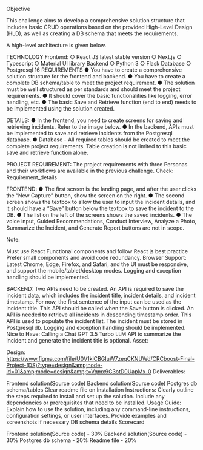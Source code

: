 Objective

This challenge aims to develop a comprehensive solution structure that includes basic CRUD
operations based on the provided High-Level Design (HLD), as well as creating a DB schema
that meets the requirements.

A high-level architecture is given below.



TECHNOLOGY
Frontend:
○ React JS latest stable version
○ Next.js
○ Typescript
○ Material UI library
Backend
○ Python 3
○ Flask
Database
○ Postgresql 16
REQUIREMENTS
● You have to create a comprehensive solution structure for the frontend and backend.
● You have to create a complete DB schema/table to meet the project requirement.
● The solution must be well structured as per standards and should meet the project requirements.
● It should cover the basic functionalities like logging, error handling, etc.
● The basic Save and Retrieve function (end to end) needs to be implemented using the
solution created.


DETAILS:
● In the frontend, you need to create screens for saving and retrieving incidents. Refer to
the image below.
● In the backend, APIs must be implemented to save and retrieve incidents from the
Postgresql database.
● Database - All required tables should be created to meet the complete project
requirements. Table creation is not limited to this basic save and retrieve function alone.


PROJECT REQUIREMENT:
The project requirements with three Personas and their workflows are available in the previous
challenge. Check: Requirement_details


FRONTEND:
● The first screen is the landing page, and after the user clicks the “New Capture” button,
show the screen on the right.
● The second screen shows the textbox to allow the user to input the incident details, and
it should have a “Save” button below the textbox to save the incident to the DB.
● The list on the left of the screens shows the saved incidents.
● The voice input, Guided Recommendations, Conduct Interview, Analyze a Photo,
Summarize the Incident, and Generate Report buttons are not in scope.


Note:

Must use React Functional components and follow React js best practice
Prefer small components and avoid code redundancy.
Browser Support: Latest Chrome, Edge, Firefox, and Safari, and the UI must be responsive, and support the mobile/tablet/desktop modes.
Logging and exception handling should be implemented.


BACKEND:
Two APIs need to be created.
An API is required to save the incident data, which includes the incident title, incident
details, and incident timestamp. For now, the first sentence of the input can be used as
the incident title. This API should be called when the Save button is clicked.
An API is needed to retrieve all incidents in descending timestamp order. This API is
used to populate the incident list.
The incident must be stored in Postgresql db.
Logging and exception handling should be implemented.
Nice to Have:
Calling a Chat GPT 3.5 Turbo LLM API to summarize the incident and generate the
incident title is optional.
Asset:

Design: https://www.figma.com/file/U0V1klCBGIuW7zeqCKNUWd/CRCboost-Final-Project-(DS)?type=design&amp;node-id=01&amp;mode=design&amp;t=Vqmx9C3otD0UapMx-0
Deliverables:

Frontend solution(Source code)
Backend solution(Source code)
Postgres db schema/tables
Clear readme file on
Installation Instructions: Clearly outline the steps required to install and set up the
solution. Include any dependencies or prerequisites that need to be installed.
Usage Guide: Explain how to use the solution, including any command-line
instructions, configuration settings, or user interfaces. Provide examples and
screenshots if necessary
DB schema details
Scorecard

Frontend solution(Source code) - 30%
Backend solution(Source code) - 30%
Postgres db schema - 20%
Readme file - 20%
